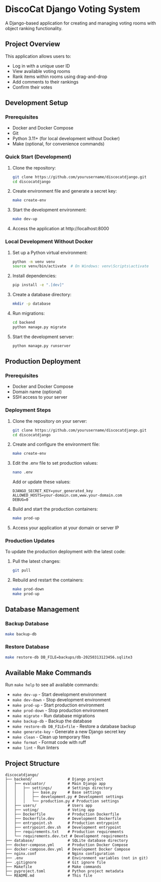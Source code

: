 # DiscoCat Django Voting System

A Django-based application for creating and managing voting rooms with object ranking functionality.

## Project Overview

This application allows users to:

- Log in with a unique user ID
- View available voting rooms
- Rank items within rooms using drag-and-drop
- Add comments to their rankings
- Confirm their votes

## Development Setup

### Prerequisites

- Docker and Docker Compose
- Git
- Python 3.11+ (for local development without Docker)
- Make (optional, for convenience commands)

### Quick Start (Development)

1. Clone the repository:

   ```bash
   git clone https://github.com/yourusername/discocatdjango.git
   cd discocatdjango
   ```

2. Create environment file and generate a secret key:

   ```bash
   make create-env
   ```

3. Start the development environment:

   ```bash
   make dev-up
   ```

4. Access the application at http://localhost:8000

### Local Development Without Docker

1. Set up a Python virtual environment:

   ```bash
   python -m venv venv
   source venv/bin/activate  # On Windows: venv\Scripts\activate
   ```

2. Install dependencies:

   ```bash
   pip install -e ".[dev]"
   ```

3. Create a database directory:

   ```bash
   mkdir -p database
   ```

4. Run migrations:

   ```bash
   cd backend
   python manage.py migrate
   ```

5. Start the development server:
   ```bash
   python manage.py runserver
   ```

## Production Deployment

### Prerequisites

- Docker and Docker Compose
- Domain name (optional)
- SSH access to your server

### Deployment Steps

1. Clone the repository on your server:

   ```bash
   git clone https://github.com/yourusername/discocatdjango.git
   cd discocatdjango
   ```

2. Create and configure the environment file:

   ```bash
   make create-env
   ```

3. Edit the .env file to set production values:

   ```bash
   nano .env
   ```

   Add or update these values:

   ```
   DJANGO_SECRET_KEY=your_generated_key
   ALLOWED_HOSTS=your-domain.com,www.your-domain.com
   DEBUG=0
   ```

4. Build and start the production containers:

   ```bash
   make prod-up
   ```

5. Access your application at your domain or server IP

### Production Updates

To update the production deployment with the latest code:

1. Pull the latest changes:

   ```bash
   git pull
   ```

2. Rebuild and restart the containers:
   ```bash
   make prod-down
   make prod-up
   ```

## Database Management

### Backup Database

```bash
make backup-db
```

### Restore Database

```bash
make restore-db DB_FILE=backups/db-20250313123456.sqlite3
```

## Available Make Commands

Run `make help` to see all available commands:

- `make dev-up` - Start development environment
- `make dev-down` - Stop development environment
- `make prod-up` - Start production environment
- `make prod-down` - Stop production environment
- `make migrate` - Run database migrations
- `make backup-db` - Backup the database
- `make restore-db DB_FILE=file` - Restore a database backup
- `make generate-key` - Generate a new Django secret key
- `make clean` - Clean up temporary files
- `make format` - Format code with ruff
- `make lint` - Run linters

## Project Structure

```
discocatdjango/
├── backend/                # Django project
│   ├── evaluator/          # Main Django app
│   │   ├── settings/       # Settings directory
│   │   │   ├── base.py     # Base settings
│   │   │   ├── development.py # Development settings
│   │   │   └── production.py # Production settings
│   ├── users/              # Users app
│   ├── voting/             # Voting app
│   ├── Dockerfile          # Production Dockerfile
│   ├── Dockerfile.dev      # Development Dockerfile
│   ├── entrypoint.sh       # Production entrypoint
│   ├── entrypoint.dev.sh   # Development entrypoint
│   ├── requirements.txt    # Production requirements
│   └── requirements.dev.txt # Development requirements
├── database/               # SQLite database directory
├── docker-compose.yml      # Production Docker Compose
├── docker-compose.dev.yml  # Development Docker Compose
├── nginx.conf              # Nginx configuration
├── .env                    # Environment variables (not in git)
├── .gitignore              # Git ignore file
├── Makefile                # Make commands
├── pyproject.toml          # Python project metadata
└── README.md               # This file
```

